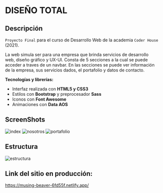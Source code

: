 # DISEÑO TOTAL

## Descripción

`Proyecto Final` para el curso de Desarrollo Web de la academia `Coder House` (2021).

La web simula ser para una empresa que brinda servicios de desarrollo web, diseño gráfico y UX-UI.
Consta de 5 secciones a la cual se puede acceder a traves de un navbar.
En las secciones se puede ver información de la empresa, sus servicios dados, el portafolio y datos de contacto.

**Tecnologías y librerías:**

- Interfaz realizada con **HTML5 y CSS3**
- Estilos con **Bootstrap** y preprocesador **Sass**
- Iconos con **Font Awesome**
- Animaciones con **Data AOS**

## ScreenShots

![index](https://user-images.githubusercontent.com/44064190/105787001-d62f8300-5f5c-11eb-9548-82282e77f503.png)
![nosotros](https://user-images.githubusercontent.com/44064190/106532918-e7820d80-64cf-11eb-9571-c032947022c9.png)
![portafolio](https://user-images.githubusercontent.com/44064190/106532926-ebae2b00-64cf-11eb-9b7e-4b54c51f7353.png)

## Estructura

![estructura](https://user-images.githubusercontent.com/44064190/106532704-69be0200-64cf-11eb-8e7e-c54ae2ecbf88.png)

## Link del sitio en producción:
https://musing-beaver-6fd55f.netlify.app/
